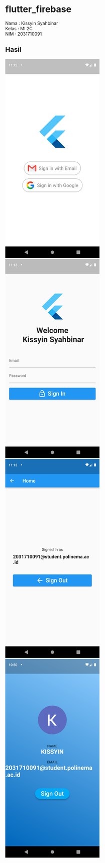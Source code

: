 # flutter_firebase

Nama    : Kissyin Syahbinar <br>
Kelas   : MI 2C <br>
NIM     : 2031710091 <br>

## Hasil

<img src="assets/1.png" width="300"> 
<img src="assets/2.png" width="300"> <br>
<img src="assets/3.png" width="300"> 
<img src="assets/4.png" width="300">

